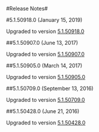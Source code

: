 #Release Notes#

#5.1.50918.0 (January 15, 2019)

Upgraded to version [5.1.50918.0](https://www.microsoft.com/getsilverlight/locale/en-us/html/Microsoft%20Silverlight%20Release%20History.htm#SL_5_1_50918)

##5.1.50907.0 (June 13, 2017)

Upgraded to version [5.1.50907.0](https://www.microsoft.com/getsilverlight/locale/en-us/html/Microsoft%20Silverlight%20Release%20History.htm#SL_5_1_50907)

##5.1.50905.0 (March 14, 2017)

Upgraded to version [5.1.50905.0](https://www.microsoft.com/getsilverlight/locale/en-us/html/Microsoft%20Silverlight%20Release%20History.htm#SL_5_1_50905)

##5.1.50709.0 (September 13, 2016)

Upgraded to version [5.1.50709.0](https://www.microsoft.com/getsilverlight/locale/en-us/html/Microsoft%20Silverlight%20Release%20History.htm#SL_5_1_50709)

##5.1.50428.0 (June 21, 2016)

Upgraded to version [5.1.50428.0](https://www.microsoft.com/getsilverlight/locale/en-us/html/Microsoft%20Silverlight%20Release%20History.htm#SL_5_1_50428)
